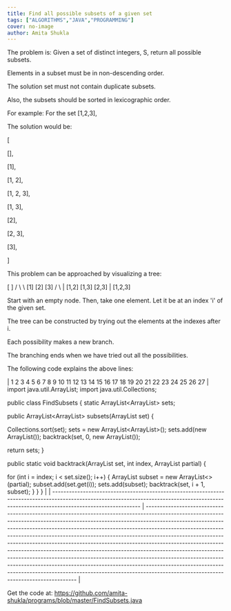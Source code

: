 ```yaml
---
title: Find all possible subsets of a given set
tags: ["ALGORITHMS","JAVA","PROGRAMMING"]
cover: no-image
author: Amita Shukla
---
```



The problem is: Given a set of distinct integers, S, return all possible subsets.

 


Elements in a subset must be in non-descending order.

The solution set must not contain duplicate subsets.

Also, the subsets should be sorted in lexicographic order.

 


For example: For the set \[1,2,3],

The solution would be:

\[

\[],

\[1],

\[1, 2],

\[1, 2, 3],

\[1, 3],

\[2],

\[2, 3],

\[3],

]

 


This problem can be approached by visualizing a tree:

 
\[ ] 
/ \\ \\ 
\[1] \[2] \[3] 
/ \\ | 
\[1,2] \[1,3] \[2,3] 
\| 
\[1,2,3] 


Start with an empty node. Then, take one element. Let it be at an index 'i' of the given set.

The tree can be constructed by trying out the elements at the indexes after i.

Each possibility makes a new branch.

The branching ends when we have tried out all the possibilities.

 


The following code explains the above lines: 
 


<!-- HTML generated using hilite.me -->

 


| 1
 2
 3
 4
 5
 6
 7
 8
 9
 10
 11
 12
 13
 14
 15
 16
 17
 18
 19
 20
 21
 22
 23
 24
 25
 26
 27 | import java.util.ArrayList;
 import java.util.Collections;

 public class FindSubsets {
 static ArrayList<ArrayList<Integer>> sets;

 public ArrayList<ArrayList<Integer>> subsets(ArrayList<Integer> set) {

 Collections.sort(set);
 sets = new ArrayList<ArrayList<Integer>>();
 sets.add(new ArrayList<Integer>());
 backtrack(set, 0, new ArrayList<Integer>());

 return sets;
 }

 public static void backtrack(ArrayList<Integer> set, int index,
 ArrayList<Integer> partial) {

 for (int i = index; i < set.size(); i++) {
 ArrayList<Integer> subset = new ArrayList<>(partial);
 subset.add(set.get(i));
 sets.add(subset);
 backtrack(set, i + 1, subset);
 }
 }
 } |
| -------------------------------------------------------------------------------------------------------------------------------------------------------------------------------------------- | ----------------------------------------------------------------------------------------------------------------------------------------------------------------------------------------------------------------------------------------------------------------------------------------------------------------------------------------------------------------------------------------------------------------------------------------------------------------------------------------------------------------------------------------------------------------------------------------------------------------------------------------------------------------------------------------------------------------------------------------------------------------------------------- |

 
Get the code at: <https://github.com/amita-shukla/programs/blob/master/FindSubsets.java>

